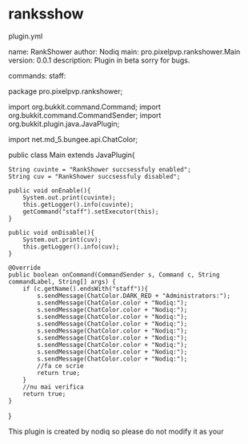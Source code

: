 # ranksshow

plugin.yml

name: RankShower
author: Nodiq
main: pro.pixelpvp.rankshower.Main
version: 0.0.1
description: Plugin in beta sorry for bugs.

commands:
  staff:
  
  
  package pro.pixelpvp.rankshower;

import org.bukkit.command.Command;
import org.bukkit.command.CommandSender;
import org.bukkit.plugin.java.JavaPlugin;

import net.md_5.bungee.api.ChatColor;

public class Main extends JavaPlugin{

	String cuvinte = "RankShower succsessfuly enabled";
	String cuv = "RankShower succsessfuly disabled";
	
	public void onEnable(){
		System.out.print(cuvinte);
		this.getLogger().info(cuvinte);
		getCommand("staff").setExecutor(this);
	}
	
	public void onDisable(){
		System.out.print(cuv);
		this.getLogger().info(cuv);
	}
	
    @Override
    public boolean onCommand(CommandSender s, Command c, String commandLabel, String[] args) {
    	if (c.getName().endsWith("staff")){
			s.sendMessage(ChatColor.DARK_RED + "Administrators:");
			s.sendMessage(ChatColor.color + "Nodiq:");
			s.sendMessage(ChatColor.color + "Nodiq:");
			s.sendMessage(ChatColor.color + "Nodiq:");
			s.sendMessage(ChatColor.color + "Nodiq:");
			s.sendMessage(ChatColor.color + "Nodiq:");
			s.sendMessage(ChatColor.color + "Nodiq:");
			s.sendMessage(ChatColor.color + "Nodiq:");
			s.sendMessage(ChatColor.color + "Nodiq:");
			s.sendMessage(ChatColor.color + "Nodiq:");
    		//fa ce scrie
    		return true;
    	}
    	//nu mai verifica
    	return true;
    }	
     
}



This plugin is created by nodiq so please do not modify it as your 

